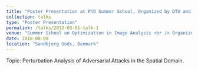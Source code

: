 ```yaml
---
title: "Poster Presentation at PhD Summer School, Organized by DTU and DIKU"
collection: talks
type: "Poster Presentation"
permalink: /talks/2012-03-01-talk-1
venue: "Summer School on Optimization in Image Analysis <br /> Organized by Denmark Technical University"
date: 2018-08-08
location: "Sandbjerg Gods, Denmark"
---
```


Topic: Perturbation Analysis of Adversarial Attacks in the Spatial Domain.
